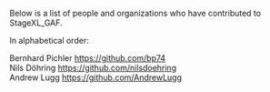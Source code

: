 Below is a list of people and organizations who have contributed to StageXL_GAF.

In alphabetical order:

Bernhard Pichler <https://github.com/bp74>  
Nils Döhring <https://github.com/nilsdoehring>  
Andrew Lugg <https://github.com/AndrewLugg>
